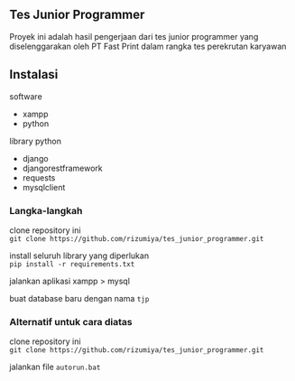 ## Tes Junior Programmer

Proyek ini adalah hasil pengerjaan dari tes junior programmer yang diselenggarakan oleh PT Fast Print dalam rangka tes perekrutan karyawan

## Instalasi

software
- xampp  
- python  

library python
- django  
- djangorestframework  
- requests  
- mysqlclient  

### Langka-langkah

clone repository ini  
`git clone https://github.com/rizumiya/tes_junior_programmer.git`  

install seluruh library yang diperlukan  
`pip install -r requirements.txt`  

jalankan aplikasi xampp > mysql  

buat database baru dengan nama `tjp`  

### Alternatif untuk cara diatas
clone repository ini  
`git clone https://github.com/rizumiya/tes_junior_programmer.git`  

jalankan file `autorun.bat`

